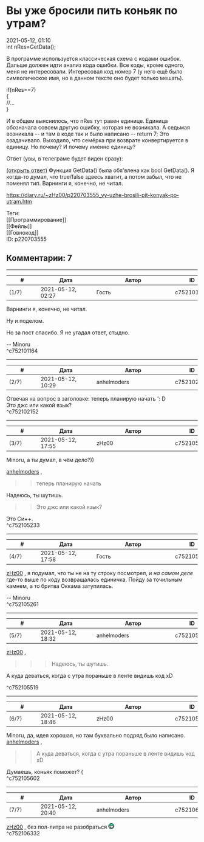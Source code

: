 Вы уже бросили пить коньяк по утрам?
====================================

  
2021-05-12, 01:10  
 int nRes=GetData();   
   
 В программе используется классическая схема с кодами ошибок. Дальше должен идти анализ кода ошибки. Все коды, кроме одного, меня не интересовали. Интересовал код номер 7 (у него ещё было символическое имя, но в данном тексте оно будет только мешать).   
   
 if(nRes==7)   
 {   
 //...   
 }   
   
 И в общем выяснилось, что nRes тут равен единице. Единица обозначала совсем другую ошибку, которая не возникала. А седьмая возникала -- и там в коде так и было написано -- return 7; Это озадачивало. Выходило, что семёрка при возврате конвертируется в единицу. Но почему? И почему именно единицу?   
   
 Ответ (увы, в телеграме будет виден сразу):   
   
  [(открыть ответ)](https://zHz00.diary.ru/p220703555.htm?index=1#linkmore220703555m1)    Функция GetData() была обя'влена как bool GetData(). Я когда-то думал, что true/false здвесь хватит, а потом забыл, что не поменял тип. Варнинги я, конечно, не читал.     
  
<https://diary.ru/~zHz00/p220703555_vy-uzhe-brosili-pit-konyak-po-utram.htm>  
  
Теги:  
[[Программирование]]  
[[Фейлы]]  
[[Говнокод]]  
ID: p220703555  


Комментарии: 7
--------------

  


---



|         #         |              Дата              |                     Автор                     |           ID           |
| --- | --- | --- | --- |
| (1/7) | 2021-05-12, 02:27 | Гость | c752101164 |

  
  Варнинги я, конечно, не читал.    
   
 Ну и поделом.   
   
 Но за пост спасибо. Я не угадал ответ, стыдно.   
   
 -- Minoru   
 ^c752101164

---



|         #         |              Дата              |                     Автор                     |           ID           |
| --- | --- | --- | --- |
| (2/7) | 2021-05-12, 10:29 | anhelmoders | c752102152 |

  
 Отвечая на вопрос в заголовке: теперь планирую начать ': D   
 Это джс или какой язык?   
 ^c752102152

---



|         #         |              Дата              |                     Автор                     |           ID           |
| --- | --- | --- | --- |
| (3/7) | 2021-05-12, 17:55 | zHz00 | c752105233 |

  
 Minoru, а ты думал, в чём дело?))   
   
  [anhelmoders](https://anhelmoders.diary.ru "No plans. Only wonders.")  ,   
 >>теперь планирую начать   
   
 Надеюсь, ты шутишь.   
   
 >>Это джс или какой язык?   
   
 Это Си++.   
 ^c752105233

---



|         #         |              Дата              |                     Автор                     |           ID           |
| --- | --- | --- | --- |
| (4/7) | 2021-05-12, 17:58 | Гость | c752105261 |

  
  [zHz00](https://zHz00.diary.ru "Untitled")  , я подумал, что ты не на ту строку посмотрел, и  *на самом деле*  где-то выше по коду возвращалась единичка. Пойду за точильным камнем, а то бритва Оккама затупилась.   
   
 -- Minoru   
 ^c752105261

---



|         #         |              Дата              |                     Автор                     |           ID           |
| --- | --- | --- | --- |
| (5/7) | 2021-05-12, 18:32 | anhelmoders | c752105519 |

  
   [zHz00](https://zHz00.diary.ru "Untitled")  , 

   
  >>>Надеюсь, ты шутишь. 

   
  А куда деваться, когда с утра пораньше в ленте видишь код xD 

   
 ^c752105519

---



|         #         |              Дата              |                     Автор                     |           ID           |
| --- | --- | --- | --- |
| (6/7) | 2021-05-12, 18:46 | zHz00 | c752105602 |

  
 Minoru, да, идея хорошая, но там буквально подряд было написано.   
  [anhelmoders](https://anhelmoders.diary.ru "No plans. Only wonders.")  ,   
 >>А куда деваться, когда с утра пораньше в ленте видишь код xD   
   
 Думаешь, коньяк поможет? (   
 ^c752105602

---



|         #         |              Дата              |                     Автор                     |           ID           |
| --- | --- | --- | --- |
| (7/7) | 2021-05-12, 20:40 | anhelmoders | c752106332 |

  
  [zHz00](https://zHz00.diary.ru "Untitled")  , без пол-литра не разобраться ![:D](pics/1131.gif)   
 ^c752106332